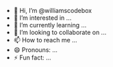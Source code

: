 - 👋 Hi, I’m @williamscodebox
- 👀 I’m interested in ...
- 🌱 I’m currently learning ...
- 💞️ I’m looking to collaborate on ...
- 📫 How to reach me ...
- 😄 Pronouns: ...
- ⚡ Fun fact: ...

<!---
williamscodebox/williamscodebox is a ✨ special ✨ repository because its `README.md` (this file) appears on your GitHub profile.
You can click the Preview link to take a look at your changes.
--->
